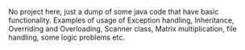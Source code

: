 No project here, just a dump of some java code that have basic functionality.
Examples of usage of Exception handling, Inheritance, Overriding and Overloading, Scanner class, Matrix multiplication, file handling, some logic problems etc.
